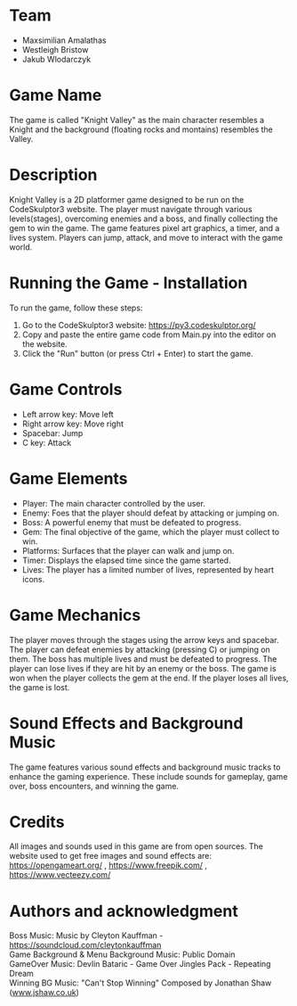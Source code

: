 # Team
- Maxsimilian Amalathas
- Westleigh Bristow
- Jakub Wlodarczyk


# Game Name
The game is called "Knight Valley" as the main character resembles a Knight and the background (floating rocks and montains) resembles the Valley.


# Description
Knight Valley is a 2D platformer game designed to be run on the CodeSkulptor3 website. The player must navigate through various levels(stages), overcoming enemies and a boss, and finally collecting the gem to win the game. The game features pixel art graphics, a timer, and a lives system. Players can jump, attack, and move to interact with the game world.


# Running the Game - Installation
To run the game, follow these steps: <br />
1. Go to the CodeSkulptor3 website: https://py3.codeskulptor.org/
2. Copy and paste the entire game code from Main.py into the editor on the website. 
3. Click the "Run" button (or press Ctrl + Enter) to start the game. 



# Game Controls
- Left arrow key: Move left
- Right arrow key: Move right
- Spacebar: Jump
- C key: Attack



# Game Elements
- Player: The main character controlled by the user.
- Enemy: Foes that the player should defeat by attacking or jumping on.
- Boss: A powerful enemy that must be defeated to progress.
- Gem: The final objective of the game, which the player must collect to win.
- Platforms: Surfaces that the player can walk and jump on.
- Timer: Displays the elapsed time since the game started.
- Lives: The player has a limited number of lives, represented by heart icons.



# Game Mechanics
The player moves through the stages using the arrow keys and spacebar.
The player can defeat enemies by attacking (pressing C) or jumping on them.
The boss has multiple lives and must be defeated to progress.
The player can lose lives if they are hit by an enemy or the boss.
The game is won when the player collects the gem at the end.
If the player loses all lives, the game is lost.


# Sound Effects and Background Music
The game features various sound effects and background music tracks to enhance the gaming experience. These include sounds for gameplay, game over, boss encounters, and winning the game.


# Credits
All images and sounds used in this game are from open sources.
The website used to get free images and sound effects are: 
https://opengameart.org/ , https://www.freepik.com/ , https://www.vecteezy.com/


# Authors and acknowledgment
Boss Music: Music by Cleyton Kauffman - https://soundcloud.com/cleytonkauffman <br />
Game Background & Menu Background Music: Public Domain <br />
GameOver Music: Devlin Bataric - Game Over Jingles Pack -  Repeating Dream <br />
Winning BG Music: "Can't Stop Winning" Composed by Jonathan Shaw (www.jshaw.co.uk)

